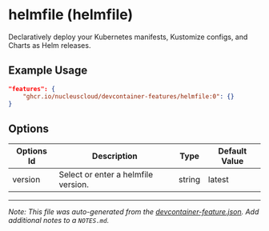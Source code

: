 
# helmfile (helmfile)

Declaratively deploy your Kubernetes manifests, Kustomize configs, and Charts as Helm releases.

## Example Usage

```json
"features": {
    "ghcr.io/nucleuscloud/devcontainer-features/helmfile:0": {}
}
```

## Options

| Options Id | Description | Type | Default Value |
|-----|-----|-----|-----|
| version | Select or enter a helmfile version. | string | latest |



---

_Note: This file was auto-generated from the [devcontainer-feature.json](https://github.com/nucleuscloud/devcontainer-features/blob/main/src/helmfile/devcontainer-feature.json).  Add additional notes to a `NOTES.md`._
